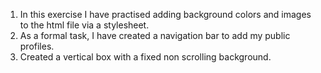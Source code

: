1. In this exercise I have practised adding background colors and images to the html file via a stylesheet.
2. As a formal task, I have created a navigation bar to add my public profiles.
3. Created a vertical box with a fixed non scrolling background.
